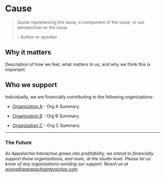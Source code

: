 # Cause

> Quote representing the issue, a component of the issue, or our perspective on the issue.
>
> *- Author or speaker*

## Why it matters

Description of how we feel, what matters to us, and why we think this is important.

## Who we support

Individually, we are financially contributing to the following organizations:

- [Organization A](https://orga.org) - Org A Summary.

- [Organization B](https://orgb.org) - Org B Summary.

- [Organization C](https://orgc.org) - Org C Summary.

---

### The Future

*As Appalachia Interactive grows into profitability, we intend to financially support these organizations, and more, at the studio level.  Please let us know of any organizations needing our support.  Reach us at [giving@appapachiainteractive.com](mailto:giving@appalachiainteractive.com).*
